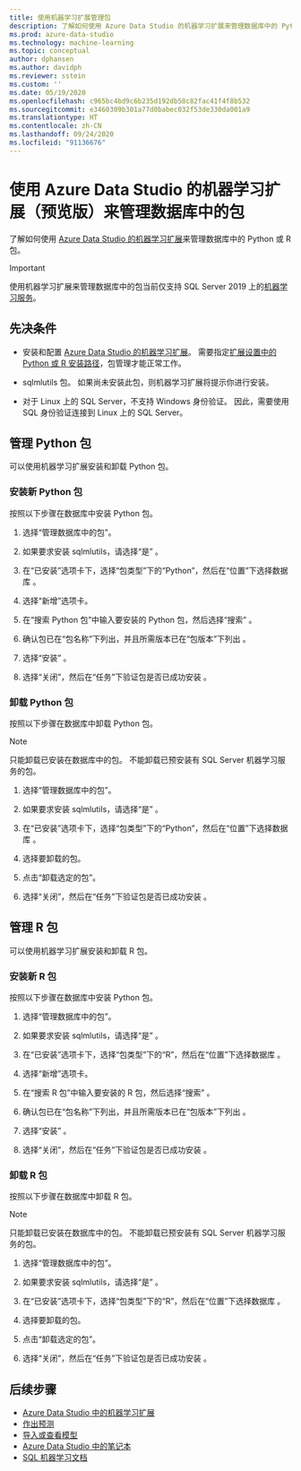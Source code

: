 ```yaml
---
title: 使用机器学习扩展管理包
description: 了解如何使用 Azure Data Studio 的机器学习扩展来管理数据库中的 Python 或 R 包。
ms.prod: azure-data-studio
ms.technology: machine-learning
ms.topic: conceptual
author: dphansen
ms.author: davidph
ms.reviewer: sstein
ms.custom: ''
ms.date: 05/19/2020
ms.openlocfilehash: c965bc4bd9c6b235d192db58c82fac41f4f8b532
ms.sourcegitcommit: e3460309b301a77d0babec032f53de330da001a9
ms.translationtype: HT
ms.contentlocale: zh-CN
ms.lasthandoff: 09/24/2020
ms.locfileid: "91136676"
---
```

# <a name="manage-packages-in-database-with-machine-learning-extension-for-azure-data-studio-preview"></a>使用 Azure Data Studio 的机器学习扩展（预览版）来管理数据库中的包

了解如何使用 [Azure Data Studio 的机器学习扩展](machine-learning-extension.md)来管理数据库中的 Python 或 R 包。

> [!IMPORTANT]
> 使用机器学习扩展来管理数据库中的包当前仅支持 SQL Server 2019 上的[机器学习服务](../../machine-learning/sql-server-machine-learning-services.md)。

## <a name="prerequisites"></a>先决条件

- 安装和配置 [Azure Data Studio 的机器学习扩展](machine-learning-extension.md)。 需要指定[扩展设置中的 Python 或 R 安装路径](machine-learning-extension.md#settings)，包管理才能正常工作。

- sqlmlutils 包。 如果尚未安装此包，则机器学习扩展将提示你进行安装。

- 对于 Linux 上的 SQL Server，不支持 Windows 身份验证。 因此，需要使用 SQL 身份验证连接到 Linux 上的 SQL Server。

## <a name="manage-python-packages"></a>管理 Python 包

可以使用机器学习扩展安装和卸载 Python 包。

### <a name="install-new-python-package"></a>安装新 Python 包

按照以下步骤在数据库中安装 Python 包。

1. 选择“管理数据库中的包”。

1. 如果要求安装 sqlmlutils，请选择“是” 。

1. 在“已安装”选项卡下，选择“包类型”下的“Python”，然后在“位置”下选择数据库   。

1. 选择“新增”选项卡。

1. 在“搜索 Python 包”中输入要安装的 Python 包，然后选择“搜索” 。

1. 确认包已在“包名称”下列出，并且所需版本已在“包版本”下列出 。

1. 选择“安装”  。

1. 选择“关闭”，然后在“任务”下验证包是否已成功安装 。

### <a name="uninstall-a-python-package"></a>卸载 Python 包

按照以下步骤在数据库中卸载 Python 包。

> [!NOTE]
> 只能卸载已安装在数据库中的包。 不能卸载已预安装有 SQL Server 机器学习服务的包。

1. 选择“管理数据库中的包”。

1. 如果要求安装 sqlmlutils，请选择“是” 。

1. 在“已安装”选项卡下，选择“包类型”下的“Python”，然后在“位置”下选择数据库   。

1. 选择要卸载的包。

1. 点击“卸载选定的包”。

1. 选择“关闭”，然后在“任务”下验证包是否已成功安装 。

## <a name="manage-r-packages"></a>管理 R 包

可以使用机器学习扩展安装和卸载 R 包。

### <a name="install-new-r-package"></a>安装新 R 包

按照以下步骤在数据库中安装 Python 包。

1. 选择“管理数据库中的包”。

1. 如果要求安装 sqlmlutils，请选择“是” 。

1. 在“已安装”选项卡下，选择“包类型”下的“R”，然后在“位置”下选择数据库   。

1. 选择“新增”选项卡。

1. 在“搜索 R 包”中输入要安装的 R 包，然后选择“搜索” 。

1. 确认包已在“包名称”下列出，并且所需版本已在“包版本”下列出 。

1. 选择“安装”  。

1. 选择“关闭”，然后在“任务”下验证包是否已成功安装 。

### <a name="uninstall-an-r-package"></a>卸载 R 包

按照以下步骤在数据库中卸载 R 包。

> [!NOTE]
> 只能卸载已安装在数据库中的包。 不能卸载已预安装有 SQL Server 机器学习服务的包。

1. 选择“管理数据库中的包”。

1. 如果要求安装 sqlmlutils，请选择“是” 。

1. 在“已安装”选项卡下，选择“包类型”下的“R”，然后在“位置”下选择数据库   。

1. 选择要卸载的包。

1. 点击“卸载选定的包”。

1. 选择“关闭”，然后在“任务”下验证包是否已成功安装 。

## <a name="next-steps"></a>后续步骤

- [Azure Data Studio 中的机器学习扩展](machine-learning-extension.md)
- [作出预测](machine-learning-extension-predictions.md)
- [导入或查看模型](machine-learning-extension-import-view-models.md)
- [Azure Data Studio 中的笔记本](../notebooks-guidance.md)
- [SQL 机器学习文档](../../machine-learning/index.yml)
